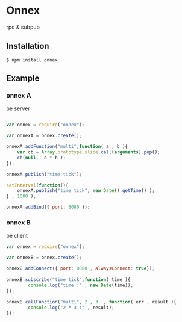 # Onnex

 rpc & subpub

## Installation

    $ npm install onnex


## Example



### onnex A
be server

```js

var onnex = require("onnex");

var onnexA = onnex.create();

onnexA.addFunction("multi",function( a , b ){
    var cb = Array.prototype.slice.call(arguments).pop();
    cb(null,  a * b );
});

onnexA.publish("time tick");

setInterval(function(){
    onnexA.publish("time tick", new Date().getTime() );
} , 1000 );

onnexA.addBind({ port: 8080 });
```



### onnex B 
be client
```js
var onnex = require("onnex");

var onnexB = onnex.create();

onnexB.addConnect({ port: 8080 , alwaysConnect: true});
    
onnexB.subscribe("time tick",function( time ){
        console.log("time :" , new Date(time));
});
        
onnexB.callFunction("multi", 2 , 3  , function( err , result ){
        console.log("2 * 3 :" , result);
});
```
